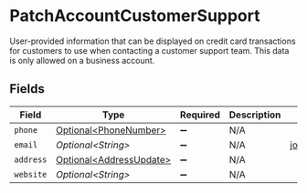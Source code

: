# PatchAccountCustomerSupport

User-provided information that can be displayed on credit card transactions for customers to use when
contacting a customer support team. This data is only allowed on a business account.


## Fields

| Field                                                                | Type                                                                 | Required                                                             | Description                                                          | Example                                                              |
| -------------------------------------------------------------------- | -------------------------------------------------------------------- | -------------------------------------------------------------------- | -------------------------------------------------------------------- | -------------------------------------------------------------------- |
| `phone`                                                              | [Optional\<PhoneNumber>](../../models/components/PhoneNumber.md)     | :heavy_minus_sign:                                                   | N/A                                                                  |                                                                      |
| `email`                                                              | *Optional\<String>*                                                  | :heavy_minus_sign:                                                   | N/A                                                                  | jordan.lee@classbooker.dev                                           |
| `address`                                                            | [Optional\<AddressUpdate>](../../models/components/AddressUpdate.md) | :heavy_minus_sign:                                                   | N/A                                                                  |                                                                      |
| `website`                                                            | *Optional\<String>*                                                  | :heavy_minus_sign:                                                   | N/A                                                                  |                                                                      |